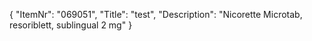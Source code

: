 {
  "ItemNr": "069051",
  "Title": "test",
  "Description": "Nicorette Microtab, resoriblett, sublingual 2 mg"
}